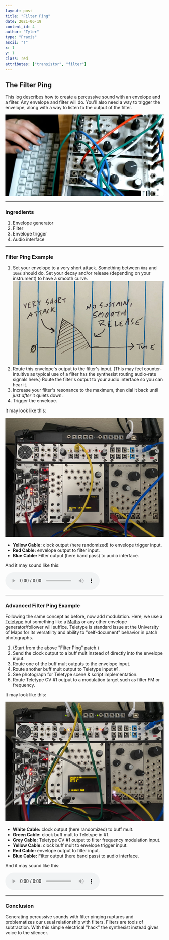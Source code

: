 ```yaml
---
layout: post
title: "Filter Ping"
date: 2021-06-19
content_id: 4
author: "Tyler"
type: "Praxis"
ascii: "!"
x: 1
y: 1
class: red
attributes: ["transistor", "filter"]
---
```

## The Filter Ping

This log describes how to create a percussive sound with an envelope and a filter. Any envelope and filter will do. You'll also need a way to trigger the envelope, along with a way to listen to the output of the filter.

![Filter Ping IRL](/assets/content/filter-ping-irl.jpg)

---

### Ingredients

1. Envelope generator
2. Filter
3. Envelope trigger
4. Audio interface

---

### Filter Ping Example

1. Set your envelope to a very short attack. Something between `0ms` and `10ms` should do. Set your decay and/or release (depending on your instrument) to have a smooth curve.
![Filter Envelope IRL](/assets/content/filter-ping-envelope.jpg)
2. Route this envelope's output to the filter's input. (This may feel counter-intuitive as typical use of a filter has the synthesist routing audio-rate signals here.) Route the filter's output to your audio interface so you can hear it.
3. Increase your filter's resonance to the maximum, then dial it back until *just after* it quiets down.
4. Trigger the envelope.

It may look like this:

![Modular Example](/assets/content/filter-ping-example.jpg)

 - **Yellow Cable:** clock output (here randomized) to envelope trigger input.
 - **Red Cable:** envelope output to filter input.
 - **Blue Cable:** Filter output (here band pass) to audio interface.

And it may sound like this:

<audio controls src="/assets/content/filter-ping-example.mp3"></audio>

---

### Advanced Filter Ping Example

Following the same concept as before, now add modulation. Here, we use a [Teletype](https://monome.org/docs/teletype) but something like a [Maths](https://www.makenoisemusic.com/modules/maths) or any other envelope generator/follower will suffice. Teletype is standard issue at the University of Maps for its versatility and ability to "self-document" behavior in patch photographs.

1. (Start from the above "Filter Ping" patch.)
2. Send the clock output to a buff mult instead of directly into the envelope input.
3. Route one of the buff mult outputs to the envelope input.
4. Route another buff mult output to Teletype input #1.
5. See photograph for Teletype scene & script implementation.
6. Route Teletype CV #1 output to a modulation target such as filter FM or frequency.

It may look like this:

![Modular Advanced Example](/assets/content/filter-ping-advanced-example.jpg)

 - **White Cable:** clock output (here randomized) to buff mult.
 - **Green Cable:** clock buff mult to Teletype in #1.
 - **Grey Cable:** Teletype CV #1 output to filter frequency modulation input.
 - **Yellow Cable:** clock buff mult to envelope trigger input.
 - **Red Cable:** envelope output to filter input.
 - **Blue Cable:** Filter output (here band pass) to audio interface.

And it may sound like this:

<audio controls src="/assets/content/filter-ping-advanced-example.mp3"></audio>

---

### Conclusion

Generating percussive sounds with filter pinging ruptures and problematizes our usual relationship with filters. Filters are tools of subtraction. With this simple electrical "hack" the synthesist instead gives voice to the silencer.